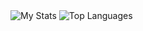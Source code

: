 
<img alt="My Stats" src="https://github-readme-stats.vercel.app/api?username=Rometpiir&show_icons=true&theme=tokyonight"/>

<img alt="Top Languages" src="https://github-readme-stats.vercel.app/api/top-langs/?username=Rometpiir&theme=tokyonight&layout=compact"/>
